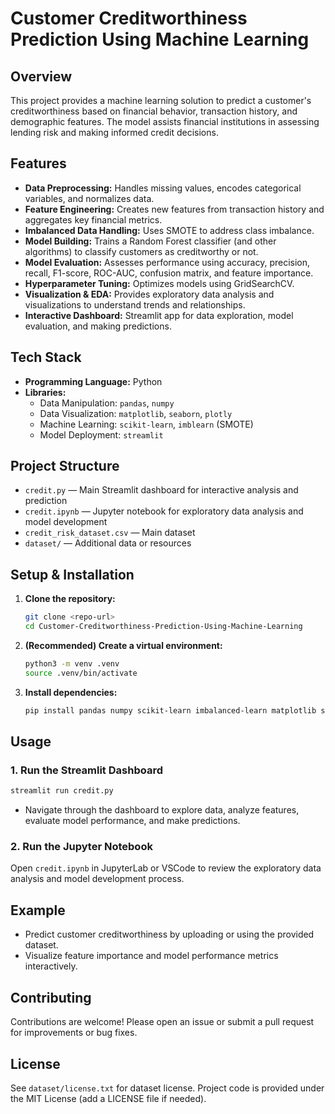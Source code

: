 # Customer Creditworthiness Prediction Using Machine Learning

## Overview
This project provides a machine learning solution to predict a customer's creditworthiness based on financial behavior, transaction history, and demographic features. The model assists financial institutions in assessing lending risk and making informed credit decisions.

## Features
- **Data Preprocessing:** Handles missing values, encodes categorical variables, and normalizes data.
- **Feature Engineering:** Creates new features from transaction history and aggregates key financial metrics.
- **Imbalanced Data Handling:** Uses SMOTE to address class imbalance.
- **Model Building:** Trains a Random Forest classifier (and other algorithms) to classify customers as creditworthy or not.
- **Model Evaluation:** Assesses performance using accuracy, precision, recall, F1-score, ROC-AUC, confusion matrix, and feature importance.
- **Hyperparameter Tuning:** Optimizes models using GridSearchCV.
- **Visualization & EDA:** Provides exploratory data analysis and visualizations to understand trends and relationships.
- **Interactive Dashboard:** Streamlit app for data exploration, model evaluation, and making predictions.

## Tech Stack
- **Programming Language:** Python
- **Libraries:**
  - Data Manipulation: `pandas`, `numpy`
  - Data Visualization: `matplotlib`, `seaborn`, `plotly`
  - Machine Learning: `scikit-learn`, `imblearn` (SMOTE)
  - Model Deployment: `streamlit`

## Project Structure
- `credit.py` — Main Streamlit dashboard for interactive analysis and prediction
- `credit.ipynb` — Jupyter notebook for exploratory data analysis and model development
- `credit_risk_dataset.csv` — Main dataset
- `dataset/` — Additional data or resources

## Setup & Installation
1. **Clone the repository:**
   ```bash
   git clone <repo-url>
   cd Customer-Creditworthiness-Prediction-Using-Machine-Learning
   ```
2. **(Recommended) Create a virtual environment:**
   ```bash
   python3 -m venv .venv
   source .venv/bin/activate
   ```
3. **Install dependencies:**
   ```bash
   pip install pandas numpy scikit-learn imbalanced-learn matplotlib seaborn plotly streamlit
   ```

## Usage
### 1. Run the Streamlit Dashboard
```bash
streamlit run credit.py
```
- Navigate through the dashboard to explore data, analyze features, evaluate model performance, and make predictions.

### 2. Run the Jupyter Notebook
Open `credit.ipynb` in JupyterLab or VSCode to review the exploratory data analysis and model development process.

## Example
- Predict customer creditworthiness by uploading or using the provided dataset.
- Visualize feature importance and model performance metrics interactively.

## Contributing
Contributions are welcome! Please open an issue or submit a pull request for improvements or bug fixes.

## License
See `dataset/license.txt` for dataset license. Project code is provided under the MIT License (add a LICENSE file if needed).
